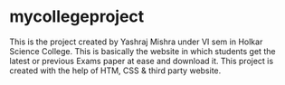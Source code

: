 # mycollegeproject
This is the project created by Yashraj Mishra under VI sem in Holkar Science College. This is basically the website in which students get the latest or previous Exams paper at ease and download it. This project is created with the help of HTM,  CSS &amp; third party website.
